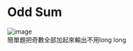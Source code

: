 # Odd Sum  
![image](https://github.com/10360555iamnn/UVAdataset/assets/95529963/8fac33ac-d148-43ff-b1d5-93d6be2b7051)  
簡單題把奇數全部加起來輸出不用long long
